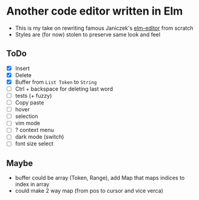 # Another code editor written in Elm

- This is my take on rewriting famous Janiczek's
[elm-editor](https://github.com/Janiczek/elm-editor)
from scratch
- Styles are (for now) stolen to preserve same look and feel

## ToDo

- [x] Insert
- [x] Delete
- [x] Buffer from `List Token` to `String`
- [ ] Ctrl + backspace for deleting last word
- [ ] tests (+ fuzzy)
- [ ] Copy paste
- [ ] hover
- [ ] selection
- [ ] vim mode
- [ ] ? context menu
- [ ] dark mode (switch)
- [ ] font size select

## Maybe

- buffer could be array (Token, Range), add Map that maps indices to index in array
- could make 2 way map (from pos to cursor and vice verca)
